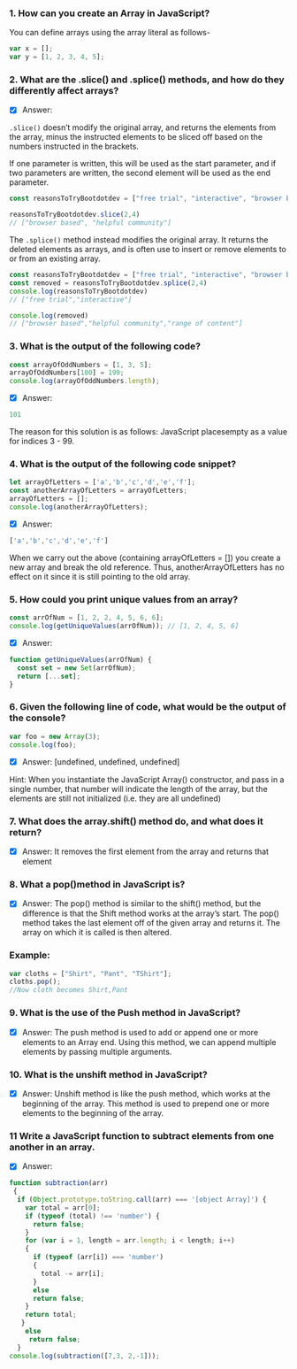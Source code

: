 ### 1.  How can you create an Array in JavaScript?
You can define arrays using the array literal as follows-
```js
var x = [];
var y = [1, 2, 3, 4, 5];
```

### 2. What are the .slice() and .splice() methods, and how do they differently affect arrays?

- [x] Answer:

`.slice()` doesn’t modify the original array, and returns the elements from the array, minus the instructed elements to be sliced off based on the numbers instructed in the brackets.

If one parameter is written, this will be used as the start parameter, and if two parameters are written, the second element will be used as the end parameter.

```js
const reasonsToTryBootdotdev = ["free trial", "interactive", "browser based", "helpful community", "range of content"]; 

reasonsToTryBootdotdev.slice(2,4)
// ["browser based", "helpful community"]
```
The `.splice()` method instead modifies the original array. It returns the deleted elements as arrays, and is often use to insert or remove elements to or from an existing array.

```js
const reasonsToTryBootdotdev = ["free trial", "interactive", "browser based", "helpful community", "range of content"]; 
const removed = reasonsToTryBootdotdev.splice(2,4)
console.log(reasonsToTryBootdotdev)
// ["free trial","interactive"]

console.log(removed)
// ["browser based","helpful community","range of content"]
```

### 3. What is the output of the following code?

```js
const arrayOfOddNumbers = [1, 3, 5];
arrayOfOddNumbers[100] = 199;
console.log(arrayOfOddNumbers.length);
```
- [x] Answer:
```js
101
```
The reason for this solution is as follows: JavaScript placesempty as a value for indices 3 - 99.

### 4. What is the output of the following code snippet?

```js
let arrayOfLetters = ['a','b','c','d','e','f'];
const anotherArrayOfLetters = arrayOfLetters;
arrayOfLetters = [];
console.log(anotherArrayOfLetters);
```
- [x] Answer:
```js
['a','b','c','d','e','f']
```
When we carry out the above (containing arrayOfLetters = []) you create a new array and break the old reference. Thus, anotherArrayOfLetters has no effect on it since it is still pointing to the old array.


### 5. How could you print unique values from an array?

```js
const arrOfNum = [1, 2, 2, 4, 5, 6, 6];
console.log(getUniqueValues(arrOfNum)); // [1, 2, 4, 5, 6]
```
- [x] Answer:

```js
function getUniqueValues(arrOfNum) {
  const set = new Set(arrOfNum);
  return [...set];
}
``` 
### 6. Given the following line of code, what would be the output of the console?

```js
var foo = new Array(3);
console.log(foo);
```
- [x] Answer:  [undefined, undefined, undefined]

Hint: When you instantiate the JavaScript Array() constructor, and pass in a single number, that number will indicate the length of the array, but the elements are still not initialized (i.e. they are all undefined)

### 7. What does the array.shift() method do, and what does it return?

- [x] Answer: It removes the first element from the array and returns that element

### 8.  What a pop()method in JavaScript is?
- [x] Answer: 
The pop() method is similar to the shift() method, but the difference is that the Shift method works at the array’s start. The pop() method takes the last element off of the given array and returns it. The array on which it is called is then altered.

### Example:
```js
var cloths = ["Shirt", "Pant", "TShirt"];
cloths.pop();
//Now cloth becomes Shirt,Pant
```

### 9. What is the use of the Push method in JavaScript?
- [x] Answer: 
The push method is used to add or append one or more elements to an Array end. Using this method, we can append multiple elements by passing multiple arguments.

### 10.  What is the unshift method in JavaScript?
- [x] Answer:
Unshift method is like the push method, which works at the beginning of the array. This method is used to prepend one or more elements to the beginning of the array.

### 11 Write a JavaScript function to subtract elements from one another in an array.

- [x] Answer:
```js
function subtraction(arr) 
 {
  if (Object.prototype.toString.call(arr) === '[object Array]') {
    var total = arr[0];
    if (typeof (total) !== 'number') {
      return false;
    }
    for (var i = 1, length = arr.length; i < length; i++)
    {
      if (typeof (arr[i]) === 'number')
      {
        total -= arr[i];
      } 
      else 
      return false;
    }
    return total;
   } 
    else
     return false;
  }
console.log(subtraction([7,3, 2,-1]));
```